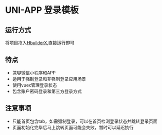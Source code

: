 # UNI-APP 登录模板

## 运行方式
将项目拖入[HbuilderX](http://www.dcloud.io/hbuilderx.html),直接运行即可

## 特点
* 兼容微信小程序和APP
* 适用于强制登录和非强制登录应用场景
* 使用vuex管理登录状态
* 包含账户密码登录和第三方登录方式

## 注意事项
* 只能首页包含tab，如需强制登录，可以在首页检测登录状态并跳转登录页面
* 页面初始化完毕后马上跳转页面可能会失败，暂时可以延迟执行